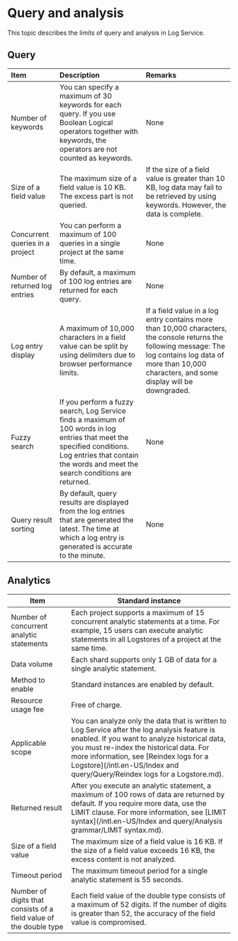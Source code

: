 # Query and analysis

This topic describes the limits of query and analysis in Log Service.

## Query

|Item|Description|Remarks|
|:---|:----------|:------|
|Number of keywords|You can specify a maximum of 30 keywords for each query. If you use Boolean Logical operators together with keywords, the operators are not counted as keywords.|None|
|Size of a field value|The maximum size of a field value is 10 KB. The excess part is not queried.|If the size of a field value is greater than 10 KB, log data may fail to be retrieved by using keywords. However, the data is complete.|
|Concurrent queries in a project|You can perform a maximum of 100 queries in a single project at the same time.|None|
|Number of returned log entries|By default, a maximum of 100 log entries are returned for each query.|None|
|Log entry display|A maximum of 10,000 characters in a field value can be split by using delimiters due to browser performance limits.|If a field value in a log entry contains more than 10,000 characters, the console returns the following message: The log contains log data of more than 10,000 characters, and some display will be downgraded.|
|Fuzzy search|If you perform a fuzzy search, Log Service finds a maximum of 100 words in log entries that meet the specified conditions. Log entries that contain the words and meet the search conditions are returned.|None|
|Query result sorting|By default, query results are displayed from the log entries that are generated the latest. The time at which a log entry is generated is accurate to the minute.|None|

## Analytics

|Item|Standard instance|
|----|-----------------|
|Number of concurrent analytic statements|Each project supports a maximum of 15 concurrent analytic statements at a time. For example, 15 users can execute analytic statements in all Logstores of a project at the same time. |
|Data volume|Each shard supports only 1 GB of data for a single analytic statement.|
|Method to enable|Standard instances are enabled by default.|
|Resource usage fee|Free of charge.|
|Applicable scope|You can analyze only the data that is written to Log Service after the log analysis feature is enabled. If you want to analyze historical data, you must re-index the historical data. For more information, see [Reindex logs for a Logstore](/intl.en-US/Index and query/Query/Reindex logs for a Logstore.md). |
|Returned result|After you execute an analytic statement, a maximum of 100 rows of data are returned by default. If you require more data, use the LIMIT clause. For more information, see [LIMIT syntax](/intl.en-US/Index and query/Analysis grammar/LIMIT syntax.md). |
|Size of a field value|The maximum size of a field value is 16 KB. If the size of a field value exceeds 16 KB, the excess content is not analyzed.|
|Timeout period|The maximum timeout period for a single analytic statement is 55 seconds.|
|Number of digits that consists of a field value of the double type|Each field value of the double type consists of a maximum of 52 digits. If the number of digits is greater than 52, the accuracy of the field value is compromised. |

